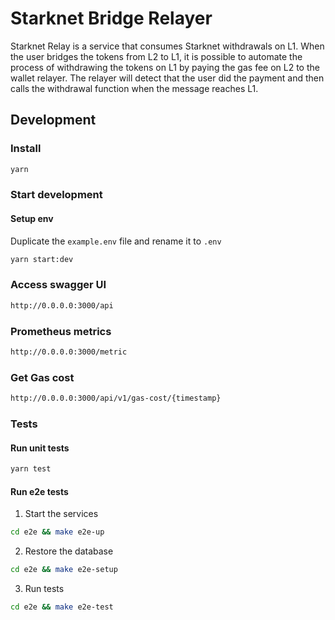 # Starknet Bridge Relayer
Starknet Relay is a service that consumes Starknet withdrawals on L1. When the user bridges the tokens from L2 to L1, it is possible to automate the process of withdrawing the tokens on L1 by paying the gas fee on L2 to the wallet relayer. The relayer will detect that the user did the payment and then calls the withdrawal function when the message reaches L1.

## Development

### Install
```sh
yarn
```

### Start development
#### Setup env
Duplicate the `example.env` file and rename it to `.env`

```sh
yarn start:dev
```

### Access swagger UI
```sh
http://0.0.0.0:3000/api
```

### Prometheus metrics
```sh
http://0.0.0.0:3000/metric
```

### Get Gas cost
```sh
http://0.0.0.0:3000/api/v1/gas-cost/{timestamp}
```

### Tests
#### Run unit tests
```sh
yarn test
```

#### Run e2e tests
1. Start the services
```sh
cd e2e && make e2e-up
```
2. Restore the database
```sh
cd e2e && make e2e-setup
```
3. Run tests
```sh
cd e2e && make e2e-test
```
